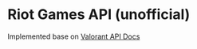 # Riot Games API (unofficial)

Implemented base on [Valorant API Docs](https://github.com/techchrism/valorant-api-docs)
